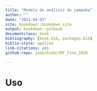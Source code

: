```yaml
--- 
title: "Modelo de análisis de campaña"
author: ""
date: "2021-04-03"
site: bookdown::bookdown_site
output: bookdown::gitbook
documentclass: book
bibliography: [book.bib, packages.bib]
biblio-style: apalike
link-citations: yes
github-repo: juanchiem/JMF_Fina_2020

---
```


# Uso


